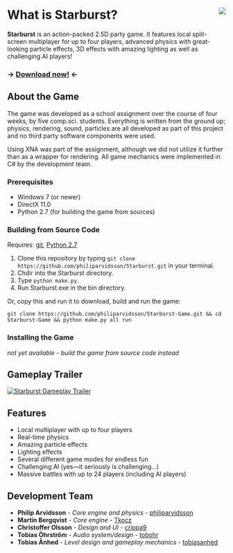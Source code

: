 # What is Starburst? <img align="right" src="assets/images/fab5-logo.png" />

**Starburst** is an action-packed 2.5D party game. It features local split-screen multiplayer for up to four players, advanced physics with great-looking particle effects, 3D effects with amazing lighting as well as challenging AI players!

### -> [Download now!](http://github.com/philiparvidsson/Starburst/releases/) <-

## About the Game

The game was developed as a school assignment over the course of four weeks, by five comp.sci. students. Everything is written from the ground up; physics, rendering, sound, particles are all developed as part of this project and no third party software components were used.

Using XNA was part of the assignment, although we did not utilize it further than as a wrapper for rendering. All game mechanics were implemented in C# by the development team.

### Prerequisites

* Windows 7 (or newer)
* DirectX 11.0
* Python 2.7 (for building the game from sources)

### Building from Source Code

Requires: [git](https://git-scm.com/downloads), [Python 2.7](https://www.python.org/downloads/release/python-2712/)

1. Clone this repository by typing `git clone https://github.com/philiparvidsson/Starburst.git` in your terminal.
2. Chdir into the Starburst directory.
3. Type `python make.py`.
4. Run Starburst.exe in the bin directory.

Or, copy this and run it to download, build and run the game:

`git clone https://github.com/philiparvidsson/Starburst-Game.git && cd Starburst-Game && python make.py all run`

### Installing the Game

*not yet available - build the game from source code instead*

## Gameplay Trailer

[![Starburst Gameplay Trailer](https://img.youtube.com/vi/_eqN-0lsymg/0.jpg)](https://www.youtube.com/watch?v=_eqN-0lsymg)

## Features

* Local multiplayer with up to four players
* Real-time physics
* Amazing particle effects
* Lighting effects
* Several different game modes for endless fun
* Challenging AI (yes—it seriously is challenging...)
* Massive battles with up to 24 players (including AI players)

## Development Team

* **Philip Arvidsson** - *Core engine and physics* - [philiparvidsson](https://github.com/philiparvidsson)
* **Martin Bergqvist** - *Core engine* - [Tkocz](https://github.com/Tkocz)
* **Christoffer Olsson** - *Design and UI* - [crippa9](https://github.com/crippa9)
* **Tobias Öhrström** - *Audio system/design* - [tobohr](https://github.com/tobohr)
* **Tobias Ånhed** - *Level design and gameplay mechanics* - [tobiasanhed](https://github.com/tobiasanhed)
